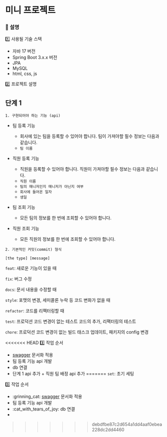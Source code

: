 # 미니 프로젝트 

###  :hamburger: 설명

:one: 사용될 기술 스택
- 자바 17 버전
- Spring Boot 3.x.x 버전
- JPA
- MySQL
- html, css, js

:two: 프로젝트 설명

## 단계 1

```angular2html
1. 구현되어야 하는 기능 (api)
```
- 팀 등록 기능
  - 회사에 있는 팀을 등록할 수 있어야 합니다. 팀이 가져야할 필수 정보는 다음과 같습니다.
  - ```팀 이름```
- 직원 등록 기능
  - 직원을 등록할 수 있어야 합니다. 직원이 가져야할 필수 정보는 다음과 같습니다.
  - ```직원 이름```
  - ```팀의 매니저인지 매니저가 아닌지 여부```
  - ```회사에 들어온 일자```
  - ```생일```
- 팀 조회 기능
  - 모든 팀의 정보를 한 번에 조회할 수 있어야 합니다.

- 직원 조회 기능
  - 모든 직원의 정보를 한 번에 조회할 수 있어야 합니다.

```angular2html
2. 기본적인 커밋(commit) 형식

[the type] [message]
```
```feat```: 새로운 기능이 있을 때

```fix```: 버그 수정

```docs```: 문서 내용을 수정할 때

```style```: 포맷의 변경, 세미콜론 누락 등 코드 변화가 없을 때

```refactor```: 코드를 리팩터링할 때

```test```: 프로덕션 코드 변경이 없는 테스트 코드의 추가, 리팩터링의 테스트

```chore```: 프로덕션 코드 변경이 없는 빌드 태스크 업데이트, 패키지의 config 변경

<<<<<<< HEAD
:three: 작업 순서

- [swagger](http://localhost:8080/swagger-ui/index.html) 문서화 적용
- 팀 등록 기능 api 개발
- db 연결
- 단계 1 api 추가 + 직원 팀 배정 api 추가
=======
```set```: 초기 세팅

:three: 작업 순서

- :grinning_cat: [swagger](http://localhost:8080/swagger-ui/index.html) 문서화 적용
- 팀 등록 기능 api 개발
- :cat_with_tears_of_joy: db 연결
- 
>>>>>>> debdfbe87c2d654a1dd4aaf0ebea228dc2dd4460
